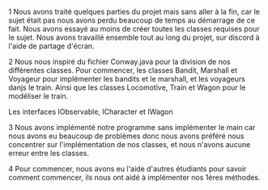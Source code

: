 1
Nous avons traité quelques parties du projet mais sans aller à la fin, car le sujet
était pas nous avons perdu beaucoup de temps au démarrage de ce fait. 
Nous avons essayé au moins de créer toutes les classes requises pour le sujet.
Nous avons travaillé ensemble tout au long du projet, sur discord à l'aide de partage d'écran.

2
Nous nous inspiré du fichier Conway.java pour la division de nos différentes classes.
Pour commencer, les classes Bandit, Marshall et Voyageur pour implémenter les bandits et le
marshall, et les voyageurs danjs le train. Ainsi que les classes Locomotive, Train et Wagon 
pour le modéliser le train.  


Les interfaces IObservable, ICharacter et IWagon 



3
Nous avons implémenté notre programme sans implémenter le main car nous avons eu beaucoup de 
problèmes donc nous avons préféré nous concentrer sur l'implémentation de nos classes,
et nous n'avons aucune erreur entre les classes. 



4
Pour commencer, nous avons eu l'aide d'autres étudiants pour savoir comment commencer,
ils nous ont aidé à implémenter nos 1ères méthodes. 